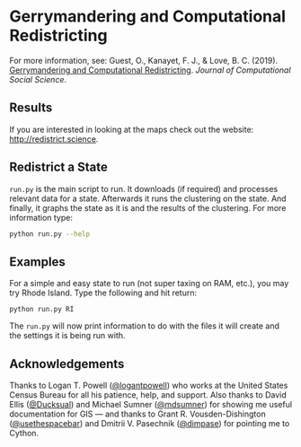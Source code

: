 # Gerrymandering and Computational Redistricting

For more information, see: Guest, O., Kanayet, F. J., & Love, B. C. (2019). [Gerrymandering and Computational Redistricting](https://doi.org/10.1007/s42001-019-00053-9). *Journal of Computational Social Science*.

## Results
If you are interested in looking at the maps check out the website: http://redistrict.science.

## Redistrict a State
```run.py``` is the main script to run.
It downloads (if required) and processes relevant data for a state.
Afterwards it runs the clustering on the state.
And finally, it graphs the state as it is and the results of the clustering.
For more information type:
```bash
python run.py --help
```
## Examples
For a simple and easy state to run (not super taxing on RAM, etc.), you may try Rhode Island.
Type the following and hit return:
```
python run.py RI
```

The ```run.py``` will now print information to do with the files it will create and the settings it is being run with.

## Acknowledgements
Thanks to Logan T. Powell ([@logantpowell](https://github.com/logantpowell)) who works at the United States Census Bureau for all his patience, help, and support. Also thanks to David Ellis ([@Ducksual](https://twitter.com/Ducksual)) and Michael Sumner ([@mdsumner](https://twitter.com/mdsumner)) for showing me useful documentation for GIS — and thanks to Grant R. Vousden-Dishington ([@usethespacebar](https://twitter.com/usethespacebar)) and  Dmitrii V. Pasechnik ([@dimpase](https://twitter.com/dimpase)) for pointing me to Cython.
